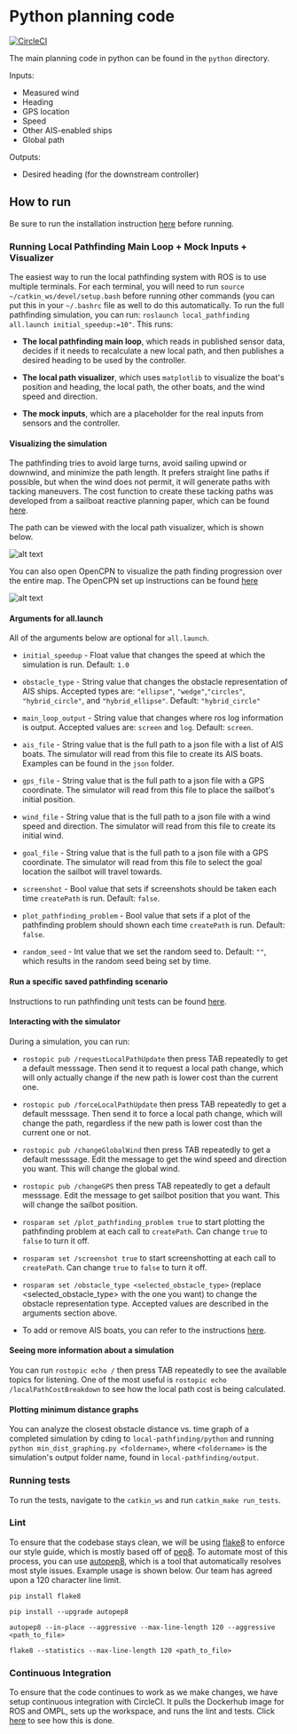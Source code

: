 # Python planning code 

[![CircleCI](https://circleci.com/gh/UBCSailbot/local-pathfinding.svg?style=shield&circle-token=d1bf596ed78d6a5d3744417a589e9ea71128364b)](https://circleci.com/gh/UBCSailbot/local-pathfinding)

The main planning code in python can be found in the `python` directory.

Inputs:
- Measured wind
- Heading
- GPS location
- Speed
- Other AIS-enabled ships
- Global path

Outputs:
- Desired heading (for the downstream controller)

## How to run

  Be sure to run the installation instruction [here](install/README.md) before running.

### Running Local Pathfinding Main Loop + Mock Inputs + Visualizer 

The easiest way to run the local pathfinding system with ROS is to use multiple terminals. For each terminal, you will need to run `source ~/catkin_ws/devel/setup.bash` before running other commands (you can put this in your `~/.bashrc` file as well to do this automatically. To run the full pathfinding simulation, you can run: `roslaunch local_pathfinding all.launch initial_speedup:=10"`. This runs:

* __The local pathfinding main loop__, which reads in published sensor data, decides if it needs to recalculate a new local path, and then publishes a desired heading to be used by the controller.

* __The local path visualizer__, which uses `matplotlib` to visualize the boat's position and heading, the local path, the other boats, and the wind speed and direction.

* __The mock inputs__, which are a placeholder for the real inputs from sensors and the controller.

#### Visualizing the simulation

The pathfinding tries to avoid large turns, avoid sailing upwind or downwind, and minimize the path length. It prefers straight line paths if possible, but when the wind does not permit, it will generate paths with tacking maneuvers. The cost function to create these tacking paths was developed from a sailboat reactive planning paper, which can be found [here](docs/Tacking_Paper.pdf).

The path can be viewed with the local path visualizer, which is shown below.

![alt text](images/local_path_visualizer.png?raw=true "Local Path Visualizer")

You can also open OpenCPN to visualize the path finding progression over the entire map. The OpenCPN set up instructions can be found [here](install/visualisation.md)

![alt text](images/opencpn_visualizer.png?raw=true "OpenCPN Visualizer")

#### Arguments for all.launch

All of the arguments below are optional for `all.launch`.

* `initial_speedup` - Float value that changes the speed at which the simulation is run. Default: `1.0`

* `obstacle_type` - String value that changes the obstacle representation of AIS ships. Accepted types are: `"ellipse"`, `"wedge"`,`"circles"`, `"hybrid_circle"`, and `"hybrid_ellipse"`. Default: `"hybrid_circle"`

* `main_loop_output` - String value that changes where ros log information is output. Accepted values are: `screen` and `log`. Default: `screen`.

* `ais_file` - String value that is the full path to a json file with a list of AIS boats. The simulator will read from this file to create its AIS boats. Examples can be found in the `json` folder.

* `gps_file` - String value that is the full path to a json file with a GPS coordinate. The simulator will read from this file to place the sailbot's initial position.

* `wind_file` - String value that is the full path to a json file with a wind speed and direction. The simulator will read from this file to create its initial wind.

* `goal_file` - String value that is the full path to a json file with a GPS coordinate. The simulator will read from this file to select the goal location the sailbot will travel towards.

* `screenshot` - Bool value that sets if screenshots should be taken each time `createPath` is run. Default: `false`.

* `plot_pathfinding_problem` - Bool value that sets if a plot of the pathfinding problem should shown each time `createPath` is run. Default: `false`.

* `random_seed` - Int value that we set the random seed to. Default: `""`, which results in the random seed being set by time.

#### Run a specific saved pathfinding scenario

Instructions to run pathfinding unit tests can be found [here](json/README.md).

#### Interacting with the simulator

During a simulation, you can run:

* `rostopic pub /requestLocalPathUpdate` then press TAB repeatedly to get a default messsage. Then send it to request a local path change, which will only actually change if the new path is lower cost than the current one.

* `rostopic pub /forceLocalPathUpdate` then press TAB repeatedly to get a default messsage. Then send it to force a local path change, which will change the path, regardless if the new path is lower cost than the current one or not.

* `rostopic pub /changeGlobalWind` then press TAB repeatedly to get a default messsage. Edit the message to get the wind speed and direction you want. This will change the global wind.

* `rostopic pub /changeGPS` then press TAB repeatedly to get a default messsage. Edit the message to get sailbot position that you want. This will change the sailbot position.

* `rosparam set /plot_pathfinding_problem true` to start plotting the pathfinding problem at each call to `createPath`. Can change `true` to `false` to turn it off.

* `rosparam set /screenshot true` to start screenshotting at each call to `createPath`. Can change `true` to `false` to turn it off.

* `rosparam set /obstacle_type <selected_obstacle_type>` (replace <selected_obstacle_type> with the one you want) to change the obstacle representation type. Accepted values are described in the arguments section above.

* To add or remove AIS boats, you can refer to the instructions [here](python/README.md).

#### Seeing more information about a simulation

You can run `rostopic echo /` then press TAB repeatedly to see the available topics for listening. One of the most useful is `rostopic echo /localPathCostBreakdown` to see how the local path cost is being calculated.

#### Plotting minimum distance graphs

You can analyze the closest obstacle distance vs. time graph of a completed simulation by cding to `local-pathfinding/python` and running `python min_dist_graphing.py <foldername>`, where `<foldername>` is the simulation's output folder name, found in `local-pathfinding/output`.

### Running tests

To run the tests, navigate to the `catkin_ws` and run `catkin_make run_tests`.

### Lint

To ensure that the codebase stays clean, we will be using [flake8](https://flake8.pycqa.org/en/latest/) to enforce our style guide, which is mostly based off of [pep8](https://www.python.org/dev/peps/pep-0008/). To automate most of this process, you can use [autopep8](https://github.com/hhatto/autopep8), which is a tool that automatically resolves most style issues. Example usage is shown below. Our team has agreed upon a 120 character line limit.

`pip install flake8`

`pip install --upgrade autopep8`

`autopep8 --in-place --aggressive --max-line-length 120 --aggressive <path_to_file>`

`flake8 --statistics --max-line-length 120 <path_to_file>`

### Continuous Integration

To ensure that the code continues to work as we make changes, we have setup continuous integration with CircleCI. It pulls the Dockerhub image for ROS and OMPL, sets up the workspace, and runs the lint and tests. Click [here](.circleci/config.yml) to see how this is done.
